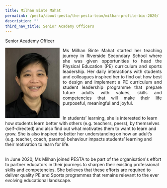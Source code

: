 ```yaml
---
title: Milhan Binte Mahat
permalink: /pesta/about-pesta/the-pesta-team/milhan-profile-bio-2020/
description: ""
third_nav_title: Senior Academy Officers
---
```

Senior Academy Officer

<p style="float:left; margin: 0 10px 0px 0">
<img src="/images/img-20200701-wa0002.jpeg" alt="Milhan Binte Mahat" style="width:175px" /></p>
<p style="text-align:justify">
Ms Milhan Binte Mahat started her teaching journey in Riverside Secondary School where she was given opportunities to head the Physical Education (PE) curriculum and sports leadership. Her daily interactions with students and colleagues inspired her to find out how best to design and implement a PE curriculum and student leadership programme that prepare future adults with values, skills and competencies that will make their life purposeful, meaningful and joyful.<br><br>
	
In students’ learning, she is interested to learn how students learn better with others (e.g. teachers, peers), by themselves (self-directed) and also find out what motivates them to want to learn and grow. She is also inspired to better her understanding on how an adult’s (e.g. teacher, coach, parents) behaviour impacts students’ learning and their motivation to learn for life.<br><br>

In June 2020, Ms Milhan joined PESTA to be part of the organisation's effort to partner educators in their journeys to sharpen their existing professional skills and competencies. She believes that these efforts are required to deliver quality PE and Sports programmes that remains relevant to the ever evolving educational landscape.</p>